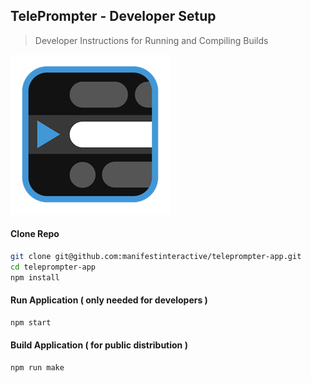 TelePrompter - Developer Setup
--

> Developer Instructions for Running and Compiling Builds

![icon](src/assets/icon/png/256x256.png "icon")


#### Clone Repo

```bash
git clone git@github.com:manifestinteractive/teleprompter-app.git
cd teleprompter-app
npm install
```

#### Run Application ( only needed for developers )

```bash
npm start
```


#### Build Application ( for public distribution )

```bash
npm run make
```
